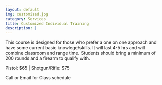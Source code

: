 ```yaml
---
layout: default
img: customized.jpg
category: Services
title: Customized Individual Training
description: |
---
```

This course is designed for those who prefer a one on one approach and have some current basic knowlege/skills. It will last 4-5 hrs and will combine classroom and range time. Students should bring a minimum of 200 rounds and a firearm to qualify with.     
       
Pistol: $65 | Shotgun/Rifle: $75


Call or Email for Class schedule